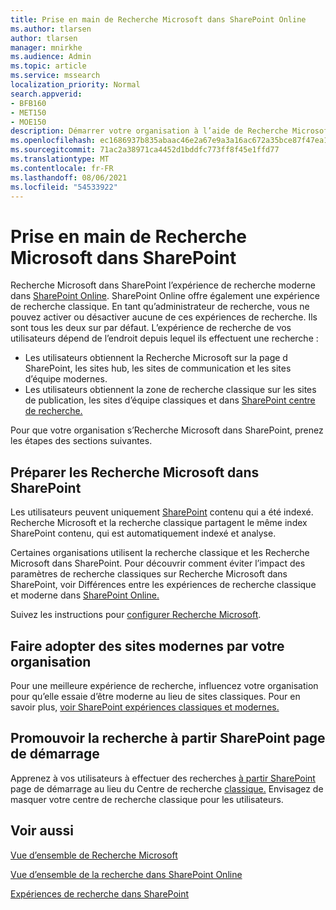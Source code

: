 ```yaml
---
title: Prise en main de Recherche Microsoft dans SharePoint Online
ms.author: tlarsen
author: tlarsen
manager: mnirkhe
ms.audience: Admin
ms.topic: article
ms.service: mssearch
localization_priority: Normal
search.appverid:
- BFB160
- MET150
- MOE150
description: Démarrer votre organisation à l’aide de Recherche Microsoft dans SharePoint Online
ms.openlocfilehash: ec1686937b835abaac46e2a67e9a3a16ac672a35bce87f47ea1fa59fe0f59f1f
ms.sourcegitcommit: 71ac2a38971ca4452d1bddfc773ff8f45e1ffd77
ms.translationtype: MT
ms.contentlocale: fr-FR
ms.lasthandoff: 08/06/2021
ms.locfileid: "54533922"
---
```

# <a name="get-started-with-microsoft-search-in-sharepoint"></a>Prise en main de Recherche Microsoft dans SharePoint

Recherche Microsoft dans SharePoint l’expérience de recherche moderne dans [SharePoint Online](https://products.office.com/sharepoint/collaboration). SharePoint Online offre également une expérience de recherche classique. En tant qu’administrateur de recherche, vous ne pouvez activer ou désactiver aucune de ces expériences de recherche. Ils sont tous les deux sur par défaut. L’expérience de recherche de vos utilisateurs dépend de l’endroit depuis lequel ils effectuent une recherche :

- Les utilisateurs obtiennent la [](http://sharepoint.com/) Recherche Microsoft sur la page d SharePoint, les sites hub, les sites de communication et les sites d’équipe modernes.
- Les utilisateurs obtiennent la zone de recherche classique sur les sites de publication, les sites d’équipe classiques et dans [SharePoint centre de recherche.](/sharepoint/manage-search-center)

Pour que votre organisation s’Recherche Microsoft dans SharePoint, prenez les étapes des sections suivantes.

## <a name="prepare-for-microsoft-search-in-sharepoint"></a>Préparer les Recherche Microsoft dans SharePoint

Les utilisateurs peuvent uniquement [SharePoint](http://sharepoint.com/) contenu qui a été indexé. Recherche Microsoft et la recherche classique partagent le même index SharePoint contenu, qui est automatiquement indexé et analyse. 

Certaines organisations utilisent la recherche classique et les Recherche Microsoft dans SharePoint. Pour découvrir comment éviter l’impact des paramètres de recherche classiques sur Recherche Microsoft dans SharePoint, voir Différences entre les expériences de recherche classique et moderne dans [SharePoint Online.](/sharepoint/differences-classic-modern-search)

Suivez les instructions pour [configurer Recherche Microsoft](./setup-microsoft-search.md).


## <a name="get-your-organization-to-adopt-modern-sites"></a>Faire adopter des sites modernes par votre organisation

Pour une meilleure expérience de recherche, influencez votre organisation pour qu’elle essaie d’être moderne au lieu de sites classiques. Pour en savoir plus, [voir SharePoint expériences classiques et modernes.](https://support.office.com/article/SharePoint-classic-and-modern-experiences-5725c103-505d-4a6e-9350-300d3ec7d73f)

## <a name="promote-searching-from-the-sharepoint-start-page"></a>Promouvoir la recherche à partir SharePoint page de démarrage

Apprenez à vos utilisateurs à effectuer des recherches [à partir SharePoint](http://sharepoint.com/) page de démarrage au lieu du Centre de recherche [classique.](/sharepoint/manage-search-center) Envisagez de masquer votre centre de recherche classique pour les utilisateurs.

## <a name="see-also"></a>Voir aussi
[Vue d’ensemble de Recherche Microsoft](overview-microsoft-search.md)

[Vue d’ensemble de la recherche dans SharePoint Online](/sharepoint/overview-of-search)

[Expériences de recherche dans SharePoint](/sharepoint/get-started-with-modern-search-experience)